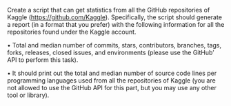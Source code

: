 Create a script that can get statistics from all the GitHub repositories of Kaggle
(https://github.com/Kaggle). Specifically, the script should generate a report (in a format that you
prefer) with the following information for all the repositories found under the Kaggle account.

• Total and median number of commits, stars, contributors, branches, tags, forks, releases,
closed issues, and environments (please use the GitHub’ API to perform this task).

• It should print out the total and median number of source code lines per programming
languages used from all the repositories of Kaggle (you are not allowed to use the GitHub
API for this part, but you may use any other tool or library).
